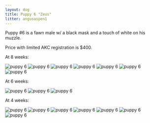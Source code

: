 ```yaml
---
layout: dog
title: Puppy 6 "Zeus"
litter: angusaspen1
---
```


Puppy #6 is a fawn male w/ a black mask and a touch of white on his muzzle.

Price with limited AKC registration is $400.

At 8 weeks:

![puppy 6](http://farm4.staticflickr.com/3885/15129351860_ea3f2fe4b5_z_d.jpg)
![puppy 6](http://farm6.staticflickr.com/5588/15129317009_1acb52da1e_z_d.jpg)
![puppy 6](http://farm4.staticflickr.com/3894/15129523297_6b40b844e6_z_d.jpg)
![puppy 6](http://farm4.staticflickr.com/3835/15129364080_5e2a5de167_z_d.jpg)
![puppy 6](http://farm4.staticflickr.com/3900/15315731722_5d565cbe67_z_d.jpg)
![puppy 6](http://farm4.staticflickr.com/3844/15316075585_b3d38e6ee5_z_d.jpg)
![puppy 6](http://farm6.staticflickr.com/5594/15316079035_bb6fe7228e_z_d.jpg)

At 6 weeks:

![puppy 6](http://farm6.staticflickr.com/5586/15120199936_e5b05ea4cc_z_d.jpg)
![puppy 6](http://farm6.staticflickr.com/5589/15142818352_2bc6da4772_z_d.jpg)
![puppy 6](http://farm4.staticflickr.com/3903/14956513579_0fb32500d4_z_d.jpg)

At 4 weeks:

![puppy 6](http://farm4.staticflickr.com/3857/14798877068_66603bb3d9_z_d.jpg)
![puppy 6](http://farm4.staticflickr.com/3856/14798743410_f3920b460c_z_d.jpg)
![puppy 6](http://farm4.staticflickr.com/3860/14982367031_c2e29eb803_z_d.jpg)
![puppy 6](http://farm4.staticflickr.com/3915/14798910597_a4d086d3cb_z_d.jpg)
![puppy 6](http://farm4.staticflickr.com/3889/14798781240_7ab0d58164_z_d.jpg)
![puppy 6](http://farm6.staticflickr.com/5594/14985073902_9374257771_z_d.jpg)
![puppy 6](http://farm4.staticflickr.com/3911/14982316101_e0856c2c99_z_d.jpg)
